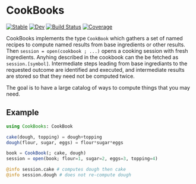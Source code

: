 # CookBooks

[![Stable](https://img.shields.io/badge/docs-stable-blue.svg)](https://ClimFlows.github.io/CookBooks.jl/stable/)
[![Dev](https://img.shields.io/badge/docs-dev-blue.svg)](https://ClimFlows.github.io/CookBooks.jl/dev/)
[![Build Status](https://github.com/ClimFlows/CookBooks.jl/actions/workflows/CI.yml/badge.svg?branch=main)](https://github.com/ClimFlows/CookBooks.jl/actions/workflows/CI.yml?query=branch%3Amain)
[![Coverage](https://codecov.io/gh/ClimFlows/CookBooks.jl/branch/main/graph/badge.svg)](https://codecov.io/gh/ClimFlows/CookBooks.jl)

CookBooks implements the type `CookBook` which gathers a set of named recipes to compute named results from base ingredients or other results. Then `session = open(cookbook ; ...)` opens a cooking session with fresh ingredients. Anyhing described in the cookbook can the be fetched as `session.[symbol]`. Intermediate steps leading from base ingrediants to the requested outcome are identified and executed, and intermediate results are stored so that they need not be computed twice.

The goal is to have a large catalog of ways to compute things that you may need.

## Example

```julia
using CookBooks: CookBook

cake(dough, topping) = dough+topping
dough(flour, sugar, eggs) = flour*sugar*eggs

book = CookBook(; cake, dough)
session = open(book; flour=1, sugar=2, eggs=3, topping=4)

@info session.cake # computes dough then cake
@info session.dough # does not re-compute dough
```
